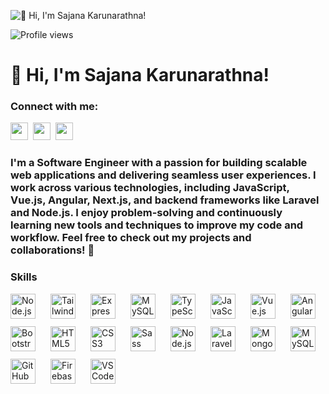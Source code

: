 ![👋 Hi, I'm Sajana Karunarathna!](https://user-images.githubusercontent.com/74038190/213910845-af37a709-8995-40d6-be59-724526e3c3d7.gif)

![Profile views](https://komarev.com/ghpvc/?username=sajanaKaru&label=Profile%20views&color=0e75b6&style=flat)

<div id="toc">
  <ul align="left" style="list-style: none">
    <summary>
      <h1>
        👋 Hi, I'm Sajana Karunarathna!
      </h1>
    </summary>
  </ul>
</div>

**<h3 align="left">Connect with me:</h3>** 
<p align="left"><a href="sajanaashen@gmial.com" target="_blank"><img src="https://img.shields.io/badge/Gmail-D14836?style=for-the-badge&logo=gmail&logoColor=white" height="28" style="margin-right: 4px"></a> <a href="https://github.com/sajanaKaru" target="_blank"><img src="https://img.shields.io/badge/GitHub-100000?style=for-the-badge&logo=github&logoColor=white" height="28" style="margin-right: 4px"></a> <a href="https://www.linkedin.com/in/sajanakaru" target="_blank"><img src="https://img.shields.io/badge/LinkedIn-0077B5?style=for-the-badge&logo=linkedin&logoColor=white" height="28" style="margin-right: 4px"></a></p>

 **<h3 align="left">I'm a Software Engineer with a passion for building scalable web applications and delivering seamless user experiences. I work across various technologies, including JavaScript, Vue.js, Angular, Next.js, and backend frameworks like Laravel and Node.js. I enjoy problem-solving and continuously learning new tools and techniques to improve my code and workflow.
Feel free to check out my projects and collaborations! 🚀</h3>**

 **<h3 align="left">Skills</h3>**

<div style="display: flex; flex-wrap: wrap; gap: 12px; justify-content: left;"><img src="https://img.shields.io/badge/Node.js-8CC84B?logo=node.js&logoColor=white" height="40" alt="Node.js" style="margin-right: 12px"> <img src="https://img.shields.io/badge/Tailwind_CSS-38B2AC?logo=tailwind-css&logoColor=white" height="40" alt="Tailwind CSS" style="margin-right: 12px"> <img src="https://img.shields.io/badge/Express-000000?logo=express&logoColor=white" height="40" alt="Express" style="margin-right: 12px"> <img src="https://img.shields.io/badge/MySQL-4479A1?logo=mysql&logoColor=white" height="40" alt="MySQL" style="margin-right: 12px"> <img src="https://cdn.jsdelivr.net/gh/devicons/devicon/icons/typescript/typescript-original.svg" height="40" alt="TypeScript" style="margin-right: 12px"> <img src="https://cdn.jsdelivr.net/gh/devicons/devicon/icons/javascript/javascript-original.svg" height="40" alt="JavaScript" style="margin-right: 12px"> <img src="https://cdn.jsdelivr.net/gh/devicons/devicon@latest/icons/vuejs/vuejs-original-wordmark.svg" height="40" alt="Vue.js" style="margin-right: 12px"> <img src="https://cdn.jsdelivr.net/gh/devicons/devicon/icons/angularjs/angularjs-original.svg" height="40" alt="Angular" style="margin-right: 12px"> <img src="https://cdn.jsdelivr.net/gh/devicons/devicon/icons/bootstrap/bootstrap-original.svg" height="40" alt="Bootstrap" style="margin-right: 12px"> <img src="https://cdn.jsdelivr.net/gh/devicons/devicon@latest/icons/html5/html5-original-wordmark.svg" height="40" alt="HTML5" style="margin-right: 12px"> <img src="https://cdn.jsdelivr.net/gh/devicons/devicon@latest/icons/css3/css3-original-wordmark.svg" height="40" alt="CSS3" style="margin-right: 12px"> <img src="https://cdn.jsdelivr.net/gh/devicons/devicon/icons/sass/sass-original.svg" height="40" alt="Sass" style="margin-right: 12px"> <img src="https://cdn.jsdelivr.net/gh/devicons/devicon@latest/icons/nodejs/nodejs-original-wordmark.svg" height="40" alt="Node.js" style="margin-right: 12px"> <img src="https://cdn.jsdelivr.net/gh/devicons/devicon@latest/icons/laravel/laravel-original.svg" height="40" alt="Laravel" style="margin-right: 12px"> <img src="https://img.shields.io/badge/MongoDB-4EA94B?logo=mongodb&logoColor=white" height="40" alt="MongoDB" style="margin-right: 12px"> <img src="https://cdn.jsdelivr.net/gh/devicons/devicon@latest/icons/mysql/mysql-original-wordmark.svg" height="40" alt="MySQL" style="margin-right: 12px"> <img src="https://cdn.jsdelivr.net/gh/devicons/devicon@latest/icons/github/github-original-wordmark.svg" height="40" alt="GitHub" style="margin-right: 12px"> <img src="https://cdn.jsdelivr.net/gh/devicons/devicon/icons/firebase/firebase-plain.svg" height="40" alt="Firebase" style="margin-right: 12px"> <img src="https://cdn.jsdelivr.net/gh/devicons/devicon@latest/icons/vscode/vscode-original.svg" height="40" alt="VSCode" style="margin-right: 12px"></div>


